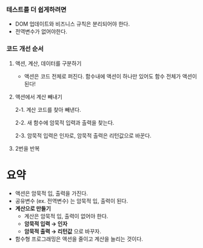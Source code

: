 ### 테스트를 더 쉽게하려면

- DOM 업데이트와 비즈니스 규칙은 분리되어야 한다.
- 전역변수가 없어야한다.

### 코드 개선 순서

1. 액션, 계산, 데이터를 구분하기
   - 액션은 코드 전체로 퍼진다. 함수내에 액션이 하나만 있어도 함수 전체가 액션이 된다!
2. 액션에서 계산 빼내기

   2-1. 계산 코드를 찾아 빼낸다.

   2-2. 새 함수에 암묵적 입력과 출력을 찾는다.

   2-3. 암묵적 입력은 인자로, 암묵적 출력은 리턴값으로 바꾼다.

3. 2번을 반복

# 요약

- 액션은 암묵적 입, 출력을 가진다.
- 공유변수 (ex. 전역변수) 는 암묵적 입, 출력이 된다.
- **계산으로 만들기**
  - 계산은 암묵적 입, 출력이 없어야 한다.
  - **암묵적 입력 → 인자**
  - **암묵적 출력 → 리턴값** 으로 바꾸자.
- 함수형 프로그래밍은 액션을 줄이고 계산을 늘리는 것이다.
